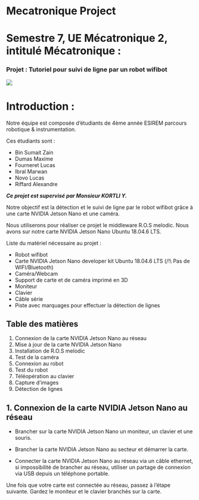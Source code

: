 # Mecatronique Project
  
  

# Semestre 7, UE Mécatronique 2, intitulé Mécatronique :

  

### Projet : Tutoriel pour suivi de ligne par un robot wifibot

  

![](https://lh6.googleusercontent.com/BNNYtXb__yJdJhemwoB6LgUrfZvLq9xkpYZRT8oD8H45G2SvtTZDtjaAhvf5rHVvFLagCS1kGmAWJ02pQyh1IC7XZJr40shrV8HJhnydkgGOOhHXY5H2gZhf6zcIrj-rWCS3garW)

  

# Introduction : #

  

Notre équipe est composée d’étudiants de 4ème année ESIREM parcours robotique & instrumentation. 

Ces étudiants sont :

* Bin Sumait Zain 
* Dumas Maxime
* Fourneret Lucas
* Ibral Marwan
* Novo Lucas
* Riffard Alexandre
    

***Ce projet est supervisé par Monsieur KORTLI Y.***

Notre objectif est la détection et le suivi de ligne par le robot wifibot grâce à une carte NVIDIA Jetson Nano et une caméra.

Nous utiliserons pour réaliser ce projet le middleware R.O.S melodic. Nous avons sur notre carte NVIDIA Jetson Nano Ubuntu 18.04.6 LTS.

Liste du matériel nécessaire au projet :

* Robot wifibot
* Carte NVIDIA Jetson Nano developer kit Ubuntu 18.04.6 LTS (/!\ Pas de WIFI/Bluetooth)
* Caméra/Webcam
* Support de carte et de caméra imprimé en 3D
* Moniteur 
* Clavier
* Câble série
* Piste avec marquages pour effectuer la détection de lignes
    
## Table des matières 

1. Connexion de la carte NVIDIA Jetson Nano au réseau	
2. Mise à jour de la carte NVIDIA Jetson Nano 	
3. Installation de R.O.S melodic	
4. Test de la caméra	
5. Connexion au robot	
6. Test du robot	
7. Téléopération au clavier	
8. Capture d’images	
9. Détection de lignes	




## 1.  Connexion de la carte NVIDIA Jetson Nano au réseau 


-   Brancher sur la carte NVIDIA Jetson Nano un moniteur, un clavier et une souris.
    
-   Brancher la carte NVIDIA Jetson Nano au secteur et démarrer la carte.
    
-   Connecter la carte NVIDIA Jetson Nano au réseau via un câble ethernet, si impossibilité de brancher au réseau, utiliser un partage de connexion via USB depuis un téléphone portable.

  

Une fois que votre carte est connectée au réseau, passez à l’étape suivante. Gardez le moniteur et le clavier branchés sur la carte.

